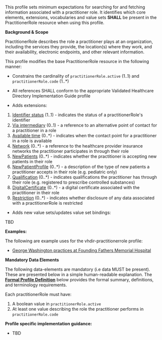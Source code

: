 This profile sets minimum expectations for searching for and fetching information associated with a practitioner role. It identifies which core elements, extensions, vocabularies and value sets **SHALL** be present in the PractitionerRole resource when using this profile.

**Background & Scope**

PractitionerRole describes the role a practitioner plays at an organization, including the services they provide, the location(s) where they work, and their availability, electronic endpoints, and other relevant information.

This profile modifies the base PractitionerRole resource in the following manner:

*  Constrains the cardinality of `practitionerRole.active` (1..1) and `practitionerRole.code` (1..*)

*  All references SHALL conform to the appropriate Validated Healthcare Directory Implementation Guide profile

*  Adds extensions:

1.  [Identifier status](StructureDefinition-identifier-status.html) (1..1) - indicates the status of a practitionerRole's identifier
1.  [Via intermediary](StructureDefinition-contactpoint-viaintermediary.html) (0..1) - a reference to an alternative point of contact for a practitioner in a role
1.  [Available time](StructureDefinition-contactpoint-availabletime.html) (0..*) - indicates when the contact point for a practitioner in a role is available
1.  [Network](StructureDefinition-network-reference.html) (0..*) - a reference to the healthcare provider insurance networks the practitioner participates in through their role
1.  [NewPatients](StructureDefinition-newpatients.html) (0..*) - indicates whether the practitioner is accepting new patients in their role
1.  [NewPatientProfile](StructureDefinition-newpatientprofile.html) (0..*) - a description of the type of new patients a practitioner accepts in their role (e.g. pediatric only)
1.  [Qualification](StructureDefinition-qualification.html) (0..*) - indicates qualifications the practitioner has through their role (e.g. registered to prescribe controlled substances)
1.  [DigitalCertificate](StructureDefinition-digitalcertificate.html) (0..*) - a digital certificate associated with the practitioner in their role
1.  [Restriction](StructureDefinition-usage-restriction.html) (0..*) - indicates whether disclosure of any data associated with a practitionerRole is restricted

*  Adds new value sets/updates value set bindings:

TBD


**Examples:**

The following are example uses for the vhdir-practitionerrole profile:

-  [George Washington practices at Founding Fathers Memorial Hospital](PractitionerRole-practitionerrole1.html)


**Mandatory Data Elements**

The following data-elements are mandatory (i.e data MUST be present). These are presented below in a simple human-readable explanation. The [**Formal Profile Definition**](#profile) below provides the  formal summary, definitions, and  terminology requirements.  

Each practitionerRole must have:

1.  A boolean value in `practitionerRole.active`
1.  At least one value describing the role the practitioner performs in `practitionerRole.code`


**Profile specific implementation guidance:**

- TBD

